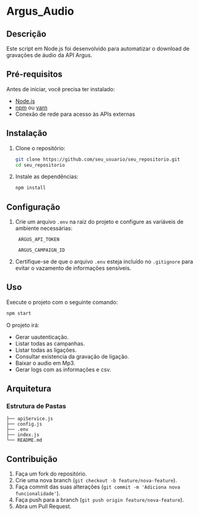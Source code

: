 # Argus_Audio

## **Descrição**

Este script em Node.js foi desenvolvido para automatizar o download de gravações de áudio da API Argus.


## **Pré-requisitos**

Antes de iniciar, você precisa ter instalado:
- [Node.js](https://nodejs.org/)
- [npm](https://www.npmjs.com/) ou [yarn](https://yarnpkg.com/)
- Conexão de rede para acesso às APIs externas

## **Instalação**

1. Clone o repositório:
   ```bash
   git clone https://github.com/seu_usuario/seu_repositorio.git
   cd seu_repositorio
   ```

2. Instale as dependências:
   ```bash
   npm install
   ```

## **Configuração**

1. Crie um arquivo `.env` na raiz do projeto e configure as variáveis de ambiente necessárias:
   ```
    ARGUS_API_TOKEN
   ```
   ```
    ARGUS_CAMPAIGN_ID
    ```
2. Certifique-se de que o arquivo `.env` esteja incluído no `.gitignore` para evitar o vazamento de informações sensíveis.

## **Uso**

Execute o projeto com o seguinte comando:
```bash
npm start
```

O projeto irá:
- Gerar uautenticação.
- Listar todas as campanhas.
- Listar todas as ligações.
- Consultar existencia da gravação de ligação.
- Baixar o audio em Mp3.
- Gerar logs com as informações e csv.


## **Arquitetura**

### Estrutura de Pastas
```
├── apiService.js
├── config.js
├── .env
├── index.js
└── README.md
```

## **Contribuição**

1. Faça um fork do repositório.
2. Crie uma nova branch (`git checkout -b feature/nova-feature`).
3. Faça commit das suas alterações (`git commit -m 'Adiciona nova funcionalidade'`).
4. Faça push para a branch (`git push origin feature/nova-feature`).
5. Abra um Pull Request.

